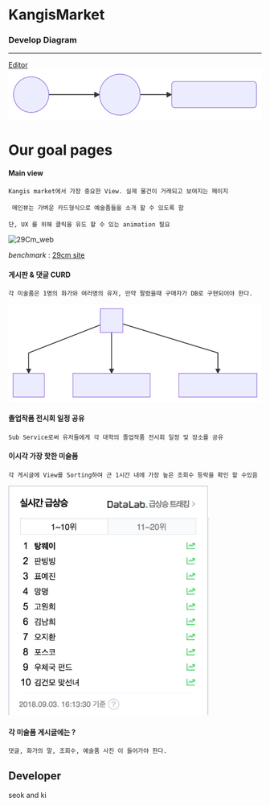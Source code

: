 

# KangisMarket

### Develop Diagram

--------

[Editor](https://mermaidjs.github.io/mermaid-live-editor/)
<img src="https://github.com/ghk829/KangisMarket/blob/develop/static/ServiceLogic.svg"></img>



# Our goal pages

#### Main view

 	Kangis market에서 가장 중요한 View. 실제 물건이 거래되고 보여지는 페이지

	 메인뷰는 가벼운 카드형식으로 예술품들을 소개 할 수 있도록 함 

	단, UX 를 위해 클릭을 유도 할 수 있는 animation 필요

![29Cm_web](./assets/29Cm_web.png)

*benchmark* : [29cm site](www.29cm.co.kr)



#### 게시판 & 댓글 CURD

	각 미술품은 1명의 화가와 여러명의 유저, 만약 팔렸을때 구매자가 DB로 구현되어야 한다.

![CRUD_plan](./assets/CRUD_plan.svg)



#### 졸업작품 전시회 일정 공유

	Sub Service로써 유저들에게 각 대학의 졸업작품 전시회 일정 및 장소를 공유



#### 이시각 가장 핫한 미술품

	각 게시글에 View를 Sorting하여 근 1시간 내에 가장 높은 조회수 등락을 확인 할 수있음

<img src="./assets/Naver_rank.png" style="width:400px">



#### 각 미술품 게시글에는 ? 

	댓글, 화가의 말, 조회수, 예술품 사진 이 들어가야 한다.





## Developer

seok and ki

### 
